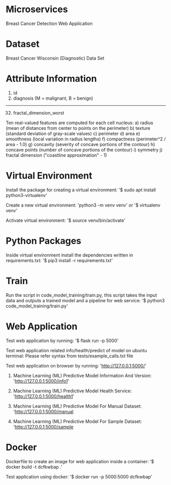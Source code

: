 # Microservices
Breast Cancer Detection Web Application

# Dataset
Breast Cancer Wisconsin (Diagnostic) Data Set

# Attribute Information
1) id
2) diagnosis (M = malignant, B = benign)
---------------------
32) fractal_dimension_worst

Ten real-valued features are computed for each cell nucleus:
a) radius (mean of distances from center to points on the perimeter)
b) texture (standard deviation of gray-scale values)
c) perimeter
d) area
e) smoothness (local variation in radius lengths)
f) compactness (perimeter^2 / area - 1.0)
g) concavity (severity of concave portions of the contour)
h) concave points (number of concave portions of the contour)
i) symmetry
j) fractal dimension ("coastline approximation" - 1)

# Virtual Environment
Install the package for creating a virtual environment:
'$ sudo apt install python3-virtualenv'

Create a new virtual environment:
'python3 -m venv venv'
or
'$ virtualenv venv'

Activate virtual environment:
'$ source venv/bin/activate'

# Python Packages
Inside virtual environment install the dependencies written in requirements.txt:
'$ pip3 install -r requirements.txt'

# Train
Run the script in code_model_training/train.py, this script takes the input data and outputs a trained model and a pipeline for web service:
'$ python3 code_model_training/train.py'

# Web Application
Test web application by running:
'$ flask run -p 5000'

Test web application related info/health/predict of model on ubuntu terminal:
Please refer syntax from tests/example_calls.txt file  

Test web application on browser by running:
'http://127.0.0.1:5000/' 

1. Machine Learning (ML) Predictive Model Information And Version:
'http://127.0.0.1:5000/info1'

2. Machine Learning (ML) Predictive Model Health Service:
'http://127.0.0.1:5000/health1'

3. Machine Learning (ML) Predictive Model For Manual Dataset:
'http://127.0.0.1:5000/manual

4. Machine Learning (ML) Predictive Model For Sample Dataset:
'http://127.0.0.1:5000/sample

# Docker
Dockerfile to create an image for web application inside a container:
'$ docker build -t dcfkwbap .'

Test application using docker:
'$ docker run -p 5000:5000 dcfkwbap'

